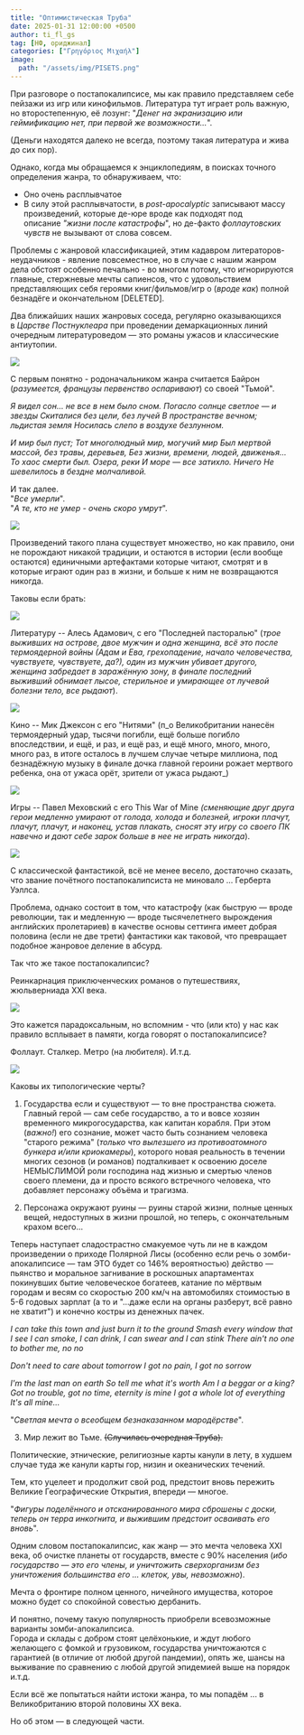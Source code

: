 ```yaml
---
title: "Оптимистическая Труба"
date: 2025-01-31 12:00:00 +0500
author: ti_fl_gs
tag: [НФ, ориджинал]
categories: ["Γρηγόριος Μιχαήλ"]
image:
  path: "/assets/img/PISETS.png"
---
```


При разговоре о постапокалипсисе, мы как правило представляем себе пейзажи из игр или кинофильмов. Литература тут играет роль важную, но второстепенную, её лозунг: "_Денег на экранизацию или геймификацию нет, при первой же возможности..._".   
  
(Деньги находятся далеко не всегда, поэтому такая литература и жива до сих пор).

Однако, когда мы обращаемся к энциклопедиям, в поисках точного определения жанра, то обнаруживаем, что:

- Оно очень расплывчатое
- В силу этой расплывчатости, в _post-apocalyptic_ записывают массу произведений, которые де-юре вроде как подходят под описание _"жизни после катастрофы_", но де-факто _фоллаутовских чувств_ не вызывают от слова совсем.

Проблемы с жанровой классификацией, этим кадавром литераторов-неудачников - явление повсеместное, но в случае с нашим жанром дела обстоят особенно печально - во многом потому, что игнорируются главные, стержневые мечты сапиенсов, что с удовольствием представляющих себя героями книг/фильмов/игр о (_вроде как_) полной безнадёге и окончательном [DELETED].

Два ближайших наших жанровых соседа, регулярно оказывающихся в _Царстве Постнуклеара_ при проведении демаркационных линий очередным литературоведом — это романы ужасов и классические антиутопии.

![](https://img3.teletype.in/files/af/43/af431a50-ddc9-423a-9231-937117f86b5c.jpeg)

С первым понятно - родоначальником жанра считается Байрон (_разумеется, французы первенство оспаривают_) со своей "Тьмой".

_Я видел сон… не все в нем было сном. Погасло солнце светлое — и звезды Скиталися без цели, без лучей В пространстве вечном; льдистая земля Носилась слепо в воздухе безлунном._

_И мир был пуст; Тот многолюдный мир, могучий мир Был мертвой массой, без травы, деревьев, Без жизни, времени, людей, движенья… То хаос смерти был. Озера, реки И море — все затихло. Ничего Не шевелилось в бездне молчаливой._

И так далее.   
"_Все умерли_".   
"_А те, кто не умер - очень скоро умрут_".

![](https://img1.teletype.in/files/4e/ce/4ece1148-1f2f-4537-b008-36a105ccf51d.jpeg)

Произведений такого плана существует множество, но как правило, они не порождают никакой традиции, и остаются в истории (если вообще остаются) единичными артефактами которые читают, смотрят и в которые играют один раз в жизни, и больше к ним не возвращаются никогда.

Таковы если брать:

![](https://img3.teletype.in/files/66/70/66706be3-a2ab-4d04-a0b0-abf7de1d834d.jpeg)

  
Литературу -- Алесь Адамович, с его "Последней пасторалью" (_трое выживших на острове, двое мужчин и одна женщина, всё это после термоядерной войны (Адам и Ева, грехопадение, начало человечества, чувствуете, чувствуете, да?), один из мужчин убивает другого, женщина забредает в заражённую зону, в финале последний выживший обнимает лысое, стерильное и умирающее от лучевой болезни тело, все рыдают_).

![](https://img2.teletype.in/files/df/db/dfdb6833-4c27-419f-a18f-c4475f2038bf.jpeg)

Кино -- Мик Джексон с его "Нитями" (п_о Великобритании нанесён термоядерный удар, тысячи погибли, ещё больше погибло впоследствии, и ещё, и раз, и ещё раз, и ещё много, много, много, много раз, в итоге осталось в лучшем случае четыре миллиона, под безнадёжную музыку в финале дочка главной героини рожает мертвого ребенка, она от ужаса орёт, зрители от ужаса рыдают_)

![](https://img1.teletype.in/files/40/78/4078a131-379e-490d-8591-d893920cc2bd.jpeg)

Игры -- Павел Меховский с его This War of Mine _(сменяющие друг друга герои медленно умирают от голода, холода и болезней, игроки плачут, плачут, плачут, и наконец, устав плакать, сносят эту игру со своего ПК навечно и дают себе зарок больше в нее не играть никогда_).

![](https://img3.teletype.in/files/20/58/20580f10-d901-4fb9-a754-30cc847e6e26.jpeg)

С классической фантастикой, всё не менее весело, достаточно сказать, что звание почётного постапокалипсиста не миновало ... Герберта Уэллса. 

Проблема, однако состоит в том, что катастрофу (как быструю — вроде революции, так и медленную — вроде тысячелетнего вырождения английских пролетариев) в качестве основы сеттинга имеет добрая половина (если не две трети) фантастики как таковой, что превращает подобное жанровое деление в абсурд.

Так что же такое постапокалипсис?

Реинкарнация приключенческих романов о путешествиях, жюльверниада XXI века.

![](https://img3.teletype.in/files/a2/8d/a28dad0a-e39b-47cf-a0c2-430bbb62a8f6.jpeg)

Это кажется парадоксальным, но вспомним - что (или кто) у нас как правило всплывает в памяти, когда говорят о постапокалипсисе?

Фоллаут. Сталкер. Метро (на любителя). И.т.д.

![](https://img2.teletype.in/files/9e/69/9e69d11d-5c45-4b52-9728-d757239913f2.jpeg)

Каковы их типологические черты?

1) Государства если и существуют — то вне пространства сюжета. Главный герой — сам себе государство, а то и вовсе хозяин временного микрогосударства, как капитан корабля. При этом (_важно!_) его сознание, может часто быть сознанием человека "старого режима" (_только что вылезшего из противоатомного бункера и/или криокамеры_), которого новая реальность в течении многих сезонов (и романов) подталкивает к освоению доселе НЕМЫСЛИМОЙ роли господина над жизнью и смертью членов своего племени, да и просто всякого встречного человека, что добавляет персонажу объёма и трагизма.

2) Персонажа окружают руины — руины старой жизни, полные ценных вещей, недоступных в жизни прошлой, но теперь, с окончательным крахом всего...

Теперь наступает сладострастно смакуемое чуть ли не в каждом произведении о приходе Полярной Лисы (особенно если речь о зомби-апокалипсисе — там ЭТО будет со 146% вероятностью) действо — пьянство и моральное загнивание в роскошных апартаментах покинувших бытие человеческое богатеев, катание по мёртвым городам и весям со скоростью 200 км/ч на автомобилях стоимостью в 5-6 годовых зарплат (а то и "...даже если на органы разберут, всё равно не хватит") и конечно костры из денежных пачек.

_I can take this town and just burn it to the ground Smash every window that I see I can smoke, I can drink, I can swear and I can stink There ain't no one to bother me, no no_

_Don't need to care about tomorrow I got no pain, I got no sorrow_

_I'm the last man on earth So tell me what it's worth Am I a beggar or a king? Got no trouble, got no time, eternity is mine I got a whole lot of everything It's all mine..._

"_Светлая мечта о всеобщем безнаказанном мародёрстве_".

3) Мир лежит во Тьме. ~~(Случилась очередная Труба).~~  
  
Политические, этнические, религиозные карты канули в лету, в худшем случае туда же канули карты гор, низин и океанических течений.   
  
Тем, кто уцелеет и продолжит свой род, предстоит вновь пережить Великие Географические Открытия, впереди — многое. 

"_Фигуры поделённого и отсканированного мира сброшены с доски, теперь он терра инкогнита, и выжившим предстоит осваивать его вновь_".

Одним словом постапокалипсис, как жанр — это мечта человека XXI века, об очистке планеты от государств, вместе с 90% населения (_ибо государство — это его члены, и уничтожить сверхорганизм без уничтожения большинства его ... клеток, увы, невозможно_).  
  
Мечта о фронтире полном ценного, ничейного имущества, которое можно будет со спокойной совестью дербанить.

И понятно, почему такую популярность приобрели всевозможные варианты зомби-апокалипсиса.  
Города и склады с добром стоят целёхонькие, и ждут любого желающего с фомкой и грузовиком, государства уничтожаются с гарантией (в отличие от любой другой пандемии), опять же, шансы на выживание по сравнению с любой другой эпидемией выше на порядок и.т.д.

Если всё же попытаться найти истоки жанра, то мы попадём ... в Великобританию второй половины XX века.

Но об этом — в следующей части.
